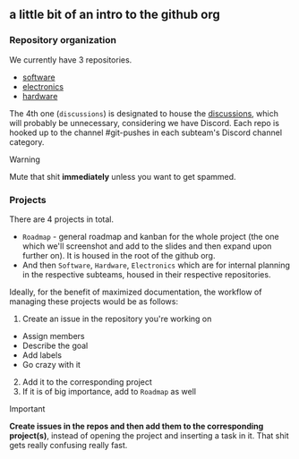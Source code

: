 ## a little bit of an intro to the github org


### Repository organization
We currently have 3 repositories.
- [software](https://github.com/satquest/software)
- [electronics](https://github.com/satquest/electronics)
- [hardware](https://github.com/satquest/hardware)

The 4th one (`discussions`) is designated to house the [discussions](https://github.com/orgs/satquest/discussions), which will probably be unnecessary, considering we have Discord.
Each repo is hooked up to the channel #git-pushes in each subteam's Discord channel category. 

> [!WARNING]
> Mute that shit **immediately** unless you want to get spammed.

### Projects
There are 4 projects in total.

- `Roadmap` - general roadmap and kanban for the whole project (the one which we'll screenshot and add to the slides and then expand upon further on). It is housed in the root of the github org.
- And then `Software`, `Hardware`, `Electronics` which are for internal planning in the respective subteams, housed in their respective repositories.

Ideally, for the benefit of maximized documentation, the workflow of managing these projects would be as follows:

1. Create an issue in the repository you're working on
  - Assign members
  - Describe the goal
  - Add labels
  - Go crazy with it
2. Add it to the corresponding project
3. If it is of big importance, add to `Roadmap` as well

> [!IMPORTANT]
> **Create issues in the repos and then add them to the corresponding project(s)**, instead of opening the project and inserting a task in it. That shit gets really confusing really fast.
